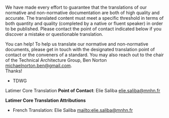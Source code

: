 We have made every effort to guarantee that the translations of our normative and non-normative documentation are both of high quality and accurate. The translated content must meet a specific threshold in terms of both quantity and quality (completed by a native or fluent speaker) in order to be published. Please contact the point of contact indicated below if you discover a mistake or questionable translation. 

You can help! To help us translate our normative and non-normative documents, please get in touch with the designated translation point of contact or the conveners of a standard. You may also reach out to the chair of the Technical Architecture Group, Ben Norton <michaelnorton.ben@gmail.com>.  
Thanks!  
- TDWG

Latimer Core Translation **Point of Contact**: Elie Saliba <elie.saliba@mnhn.fr>  
    
**Latimer Core Translation Attributions**  
* French Translation: Elie Saliba [mailto:elie.saliba@mnhn.fr](elie.saliba@mnhn.fr)

